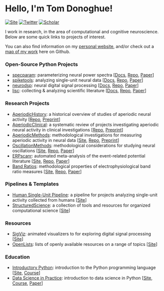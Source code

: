 # Hello, I'm Tom Donoghue!

[![Site](https://img.shields.io/badge/Site-tomdonoghue.github.io-informational.svg?color=616161&logoColor=white&labelColor=008f7b)](https://tomdonoghue.github.io/)
[![Twitter](https://img.shields.io/badge/TomDonoghue-blue.svg?labelColor=2196F3&logo=twitter&logoColor=white&color=616161)](https://twitter.com/TomDonoghue)
[![Scholar](https://img.shields.io/badge/GoogleScholar-black.svg?logo=googlescholar&logoColor=white&color=616161&labelColor=00BFA5)](https://scholar.google.com/citations?user=pxZ6AdsAAAAJ&hl=en)

I work in research, in the area of computational and cognitive neuroscience. 
Below are some quick links to projects of interest. 

You can also find information on my 
[personal website](https://tomdonoghue.github.io/), and/or check out a
[map of my work](https://github.com/TomDonoghue/TomDonoghue/blob/main/codemap.md)
here on Github. 

### Open-Source Python Projects

- [specparam](https://github.com/fooof-tools/fooof): parameterizing neural power spectra 
[[Docs](https://fooof-tools.github.io/),
 [Repo](https://github.com/fooof-tools/fooof),
 [Paper](https://doi.org/10.1038/s41593-020-00744-x)]
- [spiketools](https://github.com/spiketools/spiketools): analyzing single-unit neural data
[[Docs](https://spiketools.github.io/),
 [Repo](https://github.com/spiketools/spiketools),
 [Paper](https://doi.org/10.21105/joss.05268)]
- [neurodsp](https://github.com/neurodsp-tools/neurodsp): neural digital signal processing
[[Docs](https://neurodsp-tools.github.io/),
 [Repo](https://github.com/neurodsp-tools/neurodsp),
 [Paper](https://doi.org/10.21105/joss.01272)] 
- [lisc](https://github.com/lisc-tools/lisc): collecting & analyzing scientific literature
[[Docs](https://fooof-tools.github.io/),
 [Repo](https://github.com/lisc-tools/lisc),
 [Paper](https://doi.org/10.21105/joss.01674)]

### Research Projects

- [AperiodicHistory](https://github.com/TomDonoghue/AperiodicHistory): a historical overview of studies of aperiodic neural activity [[Repo](https://github.com/TomDonoghue/AperiodicClinical), [Preprint](https://doi.org/10.31234/osf.io/zrvxa)]
- [AperiodicClinical](https://github.com/TomDonoghue/AperiodicClinical): a systematic review of projects investigating aperiodic neural activity in clinical investigations [[Repo](https://github.com/TomDonoghue/AperiodicClinical), [Preprint](https://doi.org/10.1101/2024.10.14.24314925)]
- [AperiodicMethods](https://github.com/AperiodicMethods/): methodological investigations for measuring aperiodic activity in neural data [[Site](https://aperiodicmethods.github.io/), [Repo](https://github.com/AperiodicMethods/AperiodicMethods), [Preprint](https://doi.org/10.1101/2024.09.15.613114)]
- [OscillationMethods](https://github.com/OscillationMethods): methodological considerations for studying neural oscillations
[[Site](https://oscillationmethods.github.io/),
 [Repo](https://github.com/OscillationMethods/OscillationMethods),
 [Paper](https://doi.org/10.1111/ejn.15361)]
- [ERPscanr](https://github.com/erpscanr): automated meta-analysis of the event-related potential literature
[[Site](https://erpscanr.github.io/),
 [Repo](https://github.com/ERPscanr/ERPscanr),
 [Paper](https://doi.org/10.1038/s41598-022-05939-9)]
- [Band Ratios](https://github.com/voytekresearch/bandratios): methodological properties of electrophysiological band ratio measures
[[Site](https://fooof-tools.github.io/fooof/auto_motivations/measurements/plot_BandRatios.html),
 [Repo](https://github.com/voytekresearch/bandratios),
 [Paper](https://doi.org/10.1523/ENEURO.0192-20.2020)]

### Pipelines & Templates

- [Human Single-Unit Pipeline](https://github.com/HSUpipeline/): a pipeline for projects analyzing single-unit activity collected from humans
[[Site](https://hsupipeline.github.io/)]
- [StructuredScience](https://github.com/structuredscience/): a collection of tools and resources for organized computational science
[[Site](https://structuredscience.github.io/)]

### Resources

- [SigViz](https://github.com/TomDonoghue/SigViz): animated visualizers to for exploring digital signal processing
[[Site](https://tomdonoghue.github.io/SigViz/)]
- [OpenLists](https://github.com/openlists/): lists of openly available resources on a range of topics
[[Site](https://openlists.github.io/)]

### Education

- [Introductory Python](https://github.com/IntroductoryPython): introduction to the Python programming language 
[[Site](https://introductorypython.github.io/),
 [Course](https://github.com/COGS18)]
- [Data Science in Practice](https://github.com/DataScienceInPractice/): introduction to data science in Python
[[Site](https://datascienceinpractice.github.io/),
 [Course](https://github.com/cogs108),
 [Paper](https://doi.org/10.21105/jose.00121)]
